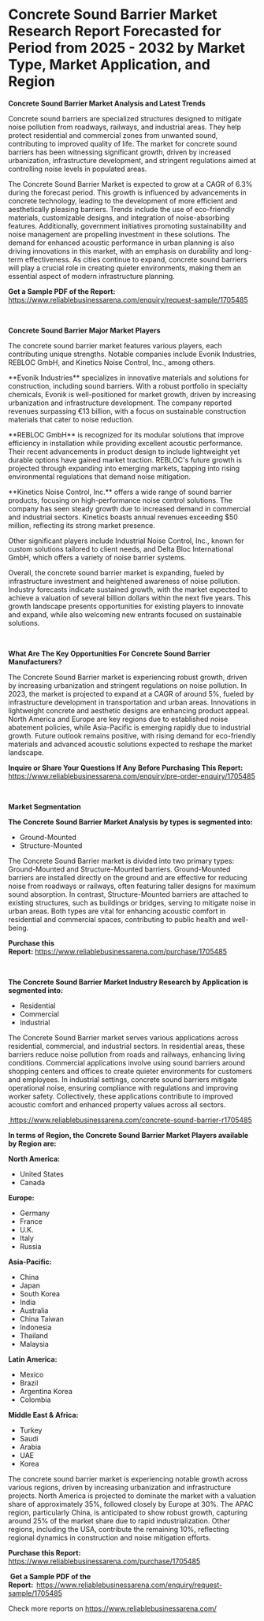 <p><h1>Concrete Sound Barrier Market Research Report Forecasted for Period from 2025 -  2032 by Market Type, Market Application, and Region</h1></p><p><strong>Concrete Sound Barrier Market Analysis and Latest Trends</strong></p>
<p><p>Concrete sound barriers are specialized structures designed to mitigate noise pollution from roadways, railways, and industrial areas. They help protect residential and commercial zones from unwanted sound, contributing to improved quality of life. The market for concrete sound barriers has been witnessing significant growth, driven by increased urbanization, infrastructure development, and stringent regulations aimed at controlling noise levels in populated areas.</p><p>The Concrete Sound Barrier Market is expected to grow at a CAGR of 6.3% during the forecast period. This growth is influenced by advancements in concrete technology, leading to the development of more efficient and aesthetically pleasing barriers. Trends include the use of eco-friendly materials, customizable designs, and integration of noise-absorbing features. Additionally, government initiatives promoting sustainability and noise management are propelling investment in these solutions. The demand for enhanced acoustic performance in urban planning is also driving innovations in this market, with an emphasis on durability and long-term effectiveness. As cities continue to expand, concrete sound barriers will play a crucial role in creating quieter environments, making them an essential aspect of modern infrastructure planning.</p></p>
<p><strong>Get a Sample PDF of the Report:&nbsp;</strong> <a href="https://www.reliablebusinessarena.com/enquiry/request-sample/1705485?utm_campaign=1948&utm_medium=2&utm_source=Github&utm_content=ia&utm_term=27032025&utm_id=concrete-sound-barrier">https://www.reliablebusinessarena.com/enquiry/request-sample/1705485</a></p>
<p>&nbsp;</p>
<p><strong>Concrete Sound Barrier Major Market Players</strong></p>
<p><p>The concrete sound barrier market features various players, each contributing unique strengths. Notable companies include Evonik Industries, REBLOC GmbH, and Kinetics Noise Control, Inc., among others. </p><p>**Evonik Industries** specializes in innovative materials and solutions for construction, including sound barriers. With a robust portfolio in specialty chemicals, Evonik is well-positioned for market growth, driven by increasing urbanization and infrastructure development. The company reported revenues surpassing €13 billion, with a focus on sustainable construction materials that cater to noise reduction.</p><p>**REBLOC GmbH** is recognized for its modular solutions that improve efficiency in installation while providing excellent acoustic performance. Their recent advancements in product design to include lightweight yet durable options have gained market traction. REBLOC's future growth is projected through expanding into emerging markets, tapping into rising environmental regulations that demand noise mitigation.</p><p>**Kinetics Noise Control, Inc.** offers a wide range of sound barrier products, focusing on high-performance noise control solutions. The company has seen steady growth due to increased demand in commercial and industrial sectors. Kinetics boasts annual revenues exceeding $50 million, reflecting its strong market presence.</p><p>Other significant players include Industrial Noise Control, Inc., known for custom solutions tailored to client needs, and Delta Bloc International GmbH, which offers a variety of noise barrier systems. </p><p>Overall, the concrete sound barrier market is expanding, fueled by infrastructure investment and heightened awareness of noise pollution. Industry forecasts indicate sustained growth, with the market expected to achieve a valuation of several billion dollars within the next five years. This growth landscape presents opportunities for existing players to innovate and expand, while also welcoming new entrants focused on sustainable solutions.</p></p>
<p>&nbsp;</p>
<p><strong>What Are The Key Opportunities For Concrete Sound Barrier Manufacturers?</strong></p>
<p><p>The Concrete Sound Barrier market is experiencing robust growth, driven by increasing urbanization and stringent regulations on noise pollution. In 2023, the market is projected to expand at a CAGR of around 5%, fueled by infrastructure development in transportation and urban areas. Innovations in lightweight concrete and aesthetic designs are enhancing product appeal. North America and Europe are key regions due to established noise abatement policies, while Asia-Pacific is emerging rapidly due to industrial growth. Future outlook remains positive, with rising demand for eco-friendly materials and advanced acoustic solutions expected to reshape the market landscape.</p></p>
<p><strong>Inquire or Share Your Questions If Any Before Purchasing This Report:</strong> <a href="https://www.reliablebusinessarena.com/enquiry/pre-order-enquiry/1705485?utm_campaign=1948&utm_medium=2&utm_source=Github&utm_content=ia&utm_term=27032025&utm_id=concrete-sound-barrier">https://www.reliablebusinessarena.com/enquiry/pre-order-enquiry/1705485</a></p>
<p>&nbsp;</p>
<p><strong>Market Segmentation</strong></p>
<p><strong>The Concrete Sound Barrier Market Analysis by types is segmented into:</strong></p>
<p><ul><li>Ground-Mounted</li><li>Structure-Mounted</li></ul></p>
<p><p>The Concrete Sound Barrier market is divided into two primary types: Ground-Mounted and Structure-Mounted barriers. Ground-Mounted barriers are installed directly on the ground and are effective for reducing noise from roadways or railways, often featuring taller designs for maximum sound absorption. In contrast, Structure-Mounted barriers are attached to existing structures, such as buildings or bridges, serving to mitigate noise in urban areas. Both types are vital for enhancing acoustic comfort in residential and commercial spaces, contributing to public health and well-being.</p></p>
<p><strong>Purchase this Report:&nbsp;</strong><a href="https://www.reliablebusinessarena.com/purchase/1705485?utm_campaign=1948&utm_medium=2&utm_source=Github&utm_content=ia&utm_term=27032025&utm_id=concrete-sound-barrier">https://www.reliablebusinessarena.com/purchase/1705485</a></p>
<p>&nbsp;</p>
<p><strong>The Concrete Sound Barrier Market Industry Research by Application is segmented into:</strong></p>
<p><ul><li>Residential</li><li>Commercial</li><li>Industrial</li></ul></p>
<p><p>The Concrete Sound Barrier market serves various applications across residential, commercial, and industrial sectors. In residential areas, these barriers reduce noise pollution from roads and railways, enhancing living conditions. Commercial applications involve using sound barriers around shopping centers and offices to create quieter environments for customers and employees. In industrial settings, concrete sound barriers mitigate operational noise, ensuring compliance with regulations and improving worker safety. Collectively, these applications contribute to improved acoustic comfort and enhanced property values across all sectors.</p></p>
<p><a href="https://www.reliablebusinessarena.com/concrete-sound-barrier-r1705485?utm_campaign=1948&utm_medium=2&utm_source=Github&utm_content=ia&utm_term=27032025&utm_id=concrete-sound-barrier">&nbsp;https://www.reliablebusinessarena.com/concrete-sound-barrier-r1705485</a></p>
<p><strong>In terms of Region, the Concrete Sound Barrier Market Players available by Region are:</strong></p>
<p>
    <p> <strong> North America: </strong>
        <ul>
            <li>United States</li>
            <li>Canada</li>
        </ul>
        </p> 
    <p> <strong> Europe: </strong>
        <ul>
            <li>Germany</li>
            <li>France</li>
            <li>U.K.</li>
            <li>Italy</li>
            <li>Russia</li>
        </ul>
        </p> 
    <p> <strong> Asia-Pacific: </strong>
        <ul>
            <li>China</li>
            <li>Japan</li>
            <li>South Korea</li>
            <li>India</li>
            <li>Australia</li>
            <li>China Taiwan</li>
            <li>Indonesia</li>
            <li>Thailand</li>
            <li>Malaysia</li>
        </ul>
        </p> 
    <p> <strong> Latin America: </strong>
        <ul>
            <li>Mexico</li>
            <li>Brazil</li>
            <li>Argentina Korea</li>
            <li>Colombia</li>
        </ul>
        </p> 
    <p> <strong> Middle East & Africa: </strong>
        <ul>
            <li>Turkey</li>
            <li>Saudi</li>
            <li>Arabia</li>
            <li>UAE</li>
            <li>Korea</li>
        </ul>
    </p>
    </p>
<p><p>The concrete sound barrier market is experiencing notable growth across various regions, driven by increasing urbanization and infrastructure projects. North America is projected to dominate the market with a valuation share of approximately 35%, followed closely by Europe at 30%. The APAC region, particularly China, is anticipated to show robust growth, capturing around 25% of the market share due to rapid industrialization. Other regions, including the USA, contribute the remaining 10%, reflecting regional dynamics in construction and noise mitigation efforts.</p></p>
<p><strong>Purchase this Report: </strong><a href="https://www.reliablebusinessarena.com/purchase/1705485?utm_campaign=1948&utm_medium=2&utm_source=Github&utm_content=ia&utm_term=27032025&utm_id=concrete-sound-barrier">https://www.reliablebusinessarena.com/purchase/1705485</a></p>
<p>&nbsp;<strong>Get a Sample PDF of the Report:&nbsp;&nbsp;</strong><a href="https://www.reliablebusinessarena.com/enquiry/request-sample/1705485?utm_campaign=1948&utm_medium=2&utm_source=Github&utm_content=ia&utm_term=27032025&utm_id=concrete-sound-barrier">https://www.reliablebusinessarena.com/enquiry/request-sample/1705485</a></p>
<p><strong></strong></p>
<p>Check more reports on <a href="https://www.reliablebusinessarena.com/?utm_campaign=1948&utm_medium=2&utm_source=Github&utm_content=ia&utm_term=27032025&utm_id=concrete-sound-barrier">https://www.reliablebusinessarena.com/</a></p>